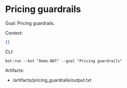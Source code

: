 # Pricing guardrails

Goal: Pricing guardrails.

Context:
```json
{}
```

CLI:
```
bot:run --bot "Demo-BOT" --goal "Pricing guardrails"
```

Artifacts:
- /artifacts/pricing_guardrails/output.txt
